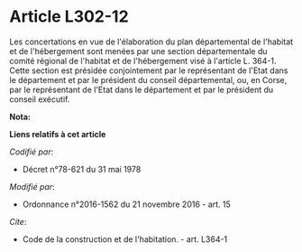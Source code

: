 # Article L302-12

Les concertations en vue de l'élaboration du plan départemental de l'habitat et de l'hébergement sont menées par une section
départementale du comité régional de l'habitat et de l'hébergement visé à l'article L. 364-1. Cette section est présidée
conjointement par le représentant de l'Etat dans le département et par le président du conseil départemental, ou, en Corse,
par le représentant de l'Etat dans le département et par le président du conseil exécutif.

**Nota:**



**Liens relatifs à cet article**

_Codifié par_:

  - Décret n°78-621 du 31 mai 1978

_Modifié par_:

  - Ordonnance n°2016-1562 du 21 novembre 2016 - art. 15

_Cite_:

  - Code de la construction et de l'habitation. - art. L364-1
